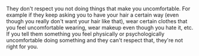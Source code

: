  They don't respect you not doing things that make you uncomfortable. For example if they keep asking you to have your hair a certain way (even though you really don't want your hair like that), wear certain clothes that you feel uncomfortable wearing, wear makeup even though you hate it, etc. If you tell them something you feel physically or psychologically uncomfortable doing something and they can't respect that, they're not right for you. 
